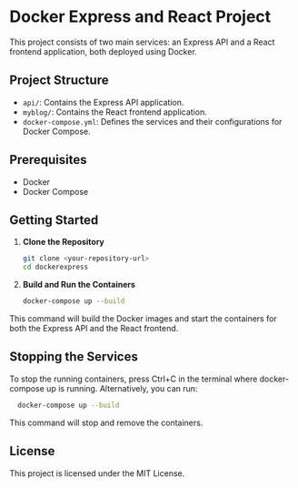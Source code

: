 # Docker Express and React Project

This project consists of two main services: an Express API and a React frontend application, both deployed using Docker.

## Project Structure

- `api/`: Contains the Express API application.
- `myblog/`: Contains the React frontend application.
- `docker-compose.yml`: Defines the services and their configurations for Docker Compose.

## Prerequisites

- Docker
- Docker Compose

## Getting Started

1. **Clone the Repository**

   ```sh
   git clone <your-repository-url>
   cd dockerexpress

2. **Build and Run the Containers**
    
   ```sh
   docker-compose up --build

This command will build the Docker images and start the containers for both the Express API and the React frontend.


## Stopping the Services
To stop the running containers, press Ctrl+C in the terminal where docker-compose up is running. Alternatively, you can run:

 ```sh
   docker-compose up --build
```

This command will stop and remove the containers.

## License
This project is licensed under the MIT License.